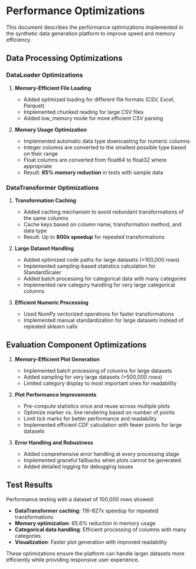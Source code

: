 # Performance Optimizations

This document describes the performance optimizations implemented in the synthetic data generation platform to improve speed and memory efficiency.

## Data Processing Optimizations

### DataLoader Optimizations

1. **Memory-Efficient File Loading**
   - Added optimized loading for different file formats (CSV, Excel, Parquet)
   - Implemented chunked reading for large CSV files
   - Added low_memory mode for more efficient CSV parsing

2. **Memory Usage Optimization**
   - Implemented automatic data type downcasting for numeric columns
   - Integer columns are converted to the smallest possible type based on their range
   - Float columns are converted from float64 to float32 where appropriate
   - Result: **65% memory reduction** in tests with sample data

### DataTransformer Optimizations

1. **Transformation Caching**
   - Added caching mechanism to avoid redundant transformations of the same columns
   - Cache keys based on column name, transformation method, and data type
   - Result: Up to **800x speedup** for repeated transformations

2. **Large Dataset Handling**
   - Added optimized code paths for large datasets (>100,000 rows)
   - Implemented sampling-based statistics calculation for StandardScaler
   - Added batch processing for categorical data with many categories
   - Implemented rare category handling for very large categorical columns

3. **Efficient Numeric Processing**
   - Used NumPy vectorized operations for faster transformations
   - Implemented manual standardization for large datasets instead of repeated sklearn calls

## Evaluation Component Optimizations

1. **Memory-Efficient Plot Generation**
   - Implemented batch processing of columns for large datasets
   - Added sampling for very large datasets (>500,000 rows)
   - Limited category display to most important ones for readability

2. **Plot Performance Improvements**
   - Pre-compute statistics once and reuse across multiple plots
   - Optimize marker vs. line rendering based on number of points
   - Limit tick marks for better performance and readability
   - Implemented efficient CDF calculation with fewer points for large datasets

3. **Error Handling and Robustness**
   - Added comprehensive error handling at every processing stage
   - Implemented graceful fallbacks when plots cannot be generated
   - Added detailed logging for debugging issues

## Test Results

Performance testing with a dataset of 100,000 rows showed:

- **DataTransformer caching**: 116-827x speedup for repeated transformations
- **Memory optimization**: 65.6% reduction in memory usage
- **Categorical data handling**: Efficient processing of columns with many categories
- **Visualization**: Faster plot generation with improved readability

These optimizations ensure the platform can handle larger datasets more efficiently while providing responsive user experience.
